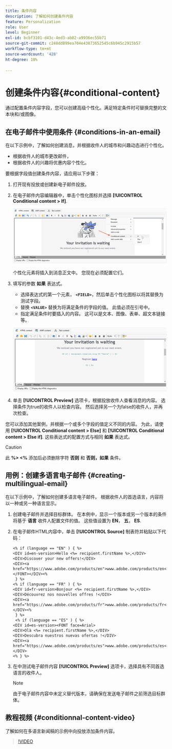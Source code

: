 ```yaml
---
title: 条件内容
description: 了解如何创建条件内容
feature: Personalization
role: User
level: Beginner
exl-id: bcbf3101-d43c-4ed3-ab02-a9936ec55b71
source-git-commit: c248dd899ea704e43873652545c6b945c2915b57
workflow-type: tm+mt
source-wordcount: '428'
ht-degree: 10%

---
```


# 创建条件内容{#conditional-content}

通过配置条件内容字段，您可以创建高级个性化。满足特定条件时可替换完整的文本块和/或图像。


## 在电子邮件中使用条件 {#conditions-in-an-email}

在以下示例中，了解如何创建消息，并根据收件人的城市和兴趣动态进行个性化。

* 根据收件人的城市更改邮件，
* 根据收件人的兴趣将优惠内容个性化。

要根据字段值创建条件内容，请应用以下步骤：

1. 打开现有投放或创建新电子邮件投放。
1. 在电子邮件内容编辑器中，单击个性化图标并选择 **[!UICONTROL Conditional content > If]**.

   ![插入条件](assets/condition-insert.png)

   个性化元素将插入到消息正文中。 您现在必须配置它们。

1. 填写的参数 **如果** 表达式。

   * 选择表达式的第一个元素， **`<FIELD>`**，然后单击个性化图标以将其替换为测试字段。
   * 替换 **`<VALUE>`** 替换为将满足条件的字段的值。 此值必须在引号中。
   * 指定满足条件时要插入的内容。 这可以是文本、图像、表单、超文本链接等。

   ![电子邮件中的条件](assets/condition-in-email.png)

1. 单击 **[!UICONTROL Preview]** 选项卡，根据投放收件人查看消息的内容。 选择条件为true的收件人以检查内容。 然后选择另一个为false的收件人，并再次检查。

您可以添加其他案例，并根据一个或多个字段的值定义不同的内容。 为此，请使用 **[!UICONTROL Conditional content > Else]** 和 **[!UICONTROL Conditional content > Else if]**. 这些表达式的配置方式与相同 **如果** 表达式。

>[!CAUTION]
>
>此 **%> &lt;%** 添加后必须删除字符 **否则** 和 **否则，如果** 条件。


## 用例：创建多语言电子邮件 {#creating-multilingual-email}

在以下示例中，了解如何创建多语言电子邮件。 根据收件人的首选语言，内容将以一种或另一种语言显示。

1. 创建电子邮件并选择目标群体。 在本例中，显示一个版本或另一个版本的条件将基于 **语言** 收件人配置文件的值。 这些值设置为 **EN**， **五**， **ES**.
1. 在电子邮件HTML内容中，单击 **[!UICONTROL Source]** 制表符并粘贴以下代码：

   ```
   <% if (language == "EN" ) { %>
   <DIV id=en-version>Hello <%= recipient.firstName %>,</DIV>
   <DIV>Discover your new offers!</DIV>
   <DIV><a href="https://www.adobe.com/products/en">www.adobe.com/products/en</A></FONT></DIV><%
    } %>
   <% if (language == "FR" ) { %>
   <DIV id=fr-version>Bonjour <%= recipient.firstName %>,</DIV>
   <DIV>Découvrez nos nouvelles offres !</DIV>
   <DIV><a href="https://www.adobe.com/products/fr">www.adobe.com/products/fr</A></DIV><%
    } %>
    <% if (language == "ES" ) { %>
   <DIV id=es-version><FONT face=Arial>
   <DIV>Olà <%= recipient.firstName %>,</DIV>
   <DIV>Descubra nuestros nuevas ofertas !</DIV>
   <DIV><a href="https://www.adobe.com/products/es">www.adobe.com/products/es</A></DIV>
   <% } %>
   ```

1. 在中测试电子邮件内容 **[!UICONTROL Preview]** 选项卡，选择具有不同首选语言的收件人。

   >[!NOTE]
   >
   >由于电子邮件内容中未定义替代版本，请确保在发送电子邮件之前筛选目标群体。

## 教程视频 {#conditionnal-content-video}

了解如何在多语言新闻稿的示例中向投放添加条件内容。

>[!VIDEO](https://video.tv.adobe.com/v/335682?quality=12)
